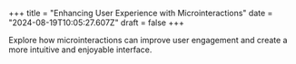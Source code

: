 +++
title = "Enhancing User Experience with Microinteractions"
date = "2024-08-19T10:05:27.607Z"
draft = false
+++

  Explore how microinteractions can improve user engagement and create a more intuitive and enjoyable interface.
        